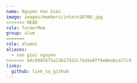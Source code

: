 ```yaml
---
name: Nguyen Van Gioi 
image: images/members/intern10708.jpg 
<<<<<<< HEAD
role: formerMem
group: alum
=======
role: alumni
aliases:
  - van gioi nguyen
>>>>>>> b8c8985675a23627432c7da5e8ff9e8eabca77c9
links:
  github: link_to_github 
---
```

